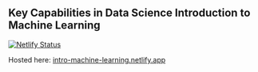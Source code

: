 ## Key Capabilities in Data Science Introduction to Machine Learning 

[![Netlify Status](https://api.netlify.com/api/v1/badges/834ffb29-0d1a-45df-a21d-a856056c8a5c/deploy-status)](https://app.netlify.com/sites/intro-machine-learning/deploys)

Hosted here: [intro-machine-learning.netlify.app](https://intro-machine-learning.netlify.app/)
